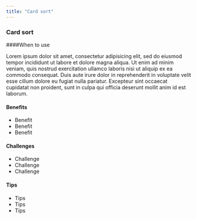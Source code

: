 ```yaml
---
title: "Card sort"
---
```


<div class="pl-pattern">

<h3>Card sort</h3>

####When to use

Lorem ipsum dolor sit amet, consectetur adipisicing elit, sed do eiusmod
tempor incididunt ut labore et dolore magna aliqua. Ut enim ad minim veniam,
quis nostrud exercitation ullamco laboris nisi ut aliquip ex ea commodo
consequat. Duis aute irure dolor in reprehenderit in voluptate velit esse
cillum dolore eu fugiat nulla pariatur. Excepteur sint occaecat cupidatat non
proident, sunt in culpa qui officia deserunt mollit anim id est laborum.

#### Benefits
* Benefit
* Benefit
* Benefit

#### Challenges
* Challenge
* Challenge
* Challenge

#### Tips
* Tips
* Tips
* Tips

<br>
</div>
